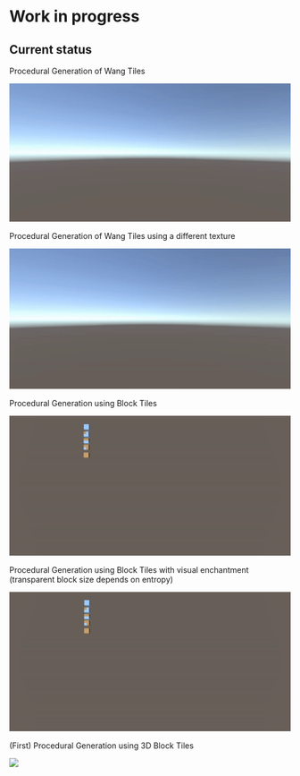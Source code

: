 # Work in progress

## Current status

Procedural Generation of Wang Tiles

![](https://github.com/mtrebi/WaveCollapseFunction/blob/master/Docs/Videos/wang_tiles_generation.gif?raw=true)

Procedural Generation of Wang Tiles using a different texture

![](https://github.com/mtrebi/WaveCollapseFunction/blob/master/Docs/Videos/wang_path_generation.gif?raw=true)


Procedural Generation using Block Tiles

![](https://github.com/mtrebi/WaveCollapseFunction/blob/master/Docs/Videos/block_tiles_generation.gif?raw=true)

Procedural Generation using Block Tiles with visual enchantment (transparent block size depends on entropy)

![](https://github.com/mtrebi/WaveCollapseFunction/blob/master/Docs/Videos/block_tiles_generation_with_entropy.gif?raw=true)

(First) Procedural Generation using 3D Block Tiles

![](https://github.com/mtrebi/WaveCollapseFunction/blob/master/Docs/Videos/3Dblock_tiles_generation_first.gif?raw=true)
